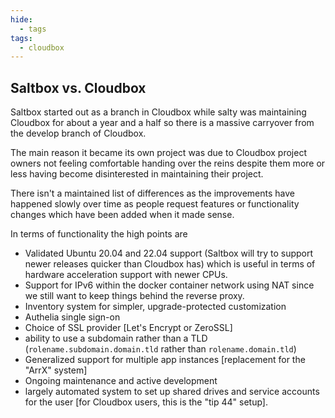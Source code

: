 ```yaml
---
hide:
  - tags
tags:
  - cloudbox
---
```


## Saltbox vs. Cloudbox

Saltbox started out as a branch in Cloudbox while salty was maintaining Cloudbox for about a year and a half so there is a massive carryover from the develop branch of Cloudbox.

The main reason it became its own project was due to Cloudbox project owners not feeling comfortable handing over the reins despite them more or less having become disinterested in maintaining their project.

There isn't a maintained list of differences as the improvements have happened slowly over time as people request features or functionality changes which have been added when it made sense.

In terms of functionality the high points are

- Validated Ubuntu 20.04 and 22.04 support (Saltbox will try to support newer releases quicker than Cloudbox has) which is useful in terms of hardware acceleration support with newer CPUs.
- Support for IPv6 within the docker container network using NAT since we still want to keep things behind the reverse proxy.
- Inventory system for simpler, upgrade-protected customization
- Authelia single sign-on
- Choice of SSL provider [Let's Encrypt or ZeroSSL]
- ability to use a subdomain rather than a TLD (`rolename.subdomain.domain.tld` rather than `rolename.domain.tld`)
- Generalized support for multiple app instances [replacement for the "ArrX" system]
- Ongoing maintenance and active development
- largely automated system to set up shared drives and service accounts for the user [for Cloudbox users, this is the "tip 44" setup].
